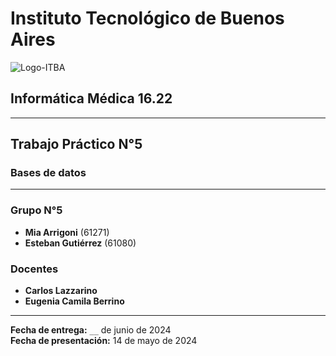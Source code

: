 # Instituto Tecnológico de Buenos Aires

![Logo-ITBA](Fotos/Logo-ITBA.png)

## Informática Médica 16.22

---

## Trabajo Práctico N°5

### Bases de datos

---

### Grupo N°5

- **Mia Arrigoni** (61271)
- **Esteban Gutiérrez** (61080)

### Docentes

- **Carlos Lazzarino**
- **Eugenia Camila Berrino**

---

**Fecha de entrega:** `__` de junio de 2024  
**Fecha de presentación:** 14 de mayo de 2024
